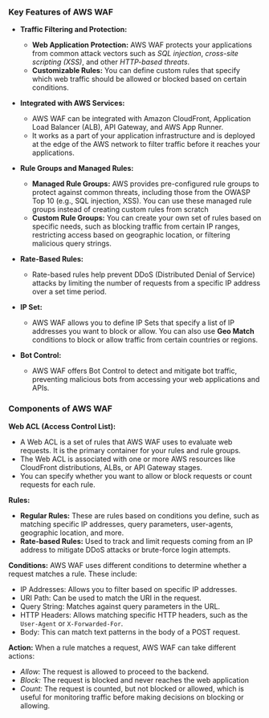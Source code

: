 ### Key Features of AWS WAF ###
- **Traffic Filtering and Protection:**
  - **Web Application Protection:** AWS WAF protects your applications from common attack vectors such as *SQL injection*, *cross-site scripting (XSS)*, and other *HTTP-based threats*.
  - **Customizable Rules:** You can define custom rules that specify which web traffic should be allowed or blocked based on certain conditions.

- **Integrated with AWS Services:**
  - AWS WAF can be integrated with Amazon CloudFront, Application Load Balancer (ALB), API Gateway, and AWS App Runner.  
  - It works as a part of your application infrastructure and is deployed at the edge of the AWS network to filter traffic before it reaches your applications.

- **Rule Groups and Managed Rules:**
  - **Managed Rule Groups:** AWS provides pre-configured rule groups to protect against common threats, including those from the OWASP Top 10 (e.g., SQL injection, XSS). You can use these managed rule groups instead of creating custom rules from scratch
  - **Custom Rule Groups:** You can create your own set of rules based on specific needs, such as blocking traffic from certain IP ranges, restricting access based on geographic location, or filtering malicious query strings.

- **Rate-Based Rules:**
  - Rate-based rules help prevent DDoS (Distributed Denial of Service) attacks by limiting the number of requests from a specific IP address over a set time period.

- **IP Set:**
  - AWS WAF allows you to define IP Sets that specify a list of IP addresses you want to block or allow. You can also use **Geo Match** conditions to block or allow traffic from certain countries or regions.
 
- **Bot Control:**
  - AWS WAF offers Bot Control to detect and mitigate bot traffic, preventing malicious bots from accessing your web applications and APIs.
 
### Components of AWS WAF ###
**Web ACL (Access Control List):**
- A Web ACL is a set of rules that AWS WAF uses to evaluate web requests. It is the primary container for your rules and rule groups.
- The Web ACL is associated with one or more AWS resources like CloudFront distributions, ALBs, or API Gateway stages.
- You can specify whether you want to allow or block requests or count requests for each rule.

**Rules:**
- **Regular Rules:** These are rules based on conditions you define, such as matching specific IP addresses, query parameters, user-agents, geographic location, and more.
- **Rate-based Rules:** Used to track and limit requests coming from an IP address to mitigate DDoS attacks or brute-force login attempts.

**Conditions:** AWS WAF uses different conditions to determine whether a request matches a rule. These include:
- IP Addresses: Allows you to filter based on specific IP addresses.
- URI Path: Can be used to match the URI in the request.
- Query String: Matches against query parameters in the URL.
- HTTP Headers: Allows matching specific HTTP headers, such as the `User-Agent` or `X-Forwarded-For`.
- Body: This can match text patterns in the body of a POST request.

**Action:** When a rule matches a request, AWS WAF can take different actions:
- *Allow:* The request is allowed to proceed to the backend.
- *Block:* The request is blocked and never reaches the web application
- *Count:* The request is counted, but not blocked or allowed, which is useful for monitoring traffic before making decisions on blocking or allowing.
